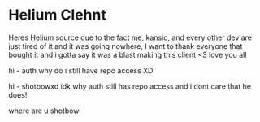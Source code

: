# Helium Clehnt

Heres Helium source due to the fact me, kansio, and every other dev are just tired of it and it was going nowhere, I want to thank everyone that bought it and i gotta say it was a blast making this client <3 love you all

hi - auth
why do i still have repo access XD

hi - shotbowxd
idk why auth still has repo access and i dont care that he does!

where are u shotbow
